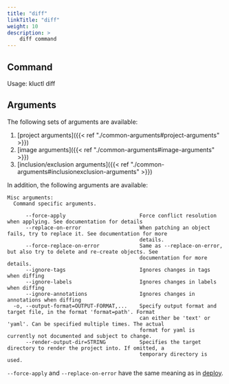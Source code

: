 ```yaml
---
title: "diff"
linkTitle: "diff"
weight: 10
description: >
    diff command
---
```


## Command
<!-- BEGIN SECTION "diff" "Usage" false -->
Usage: kluctl diff

<!-- END SECTION -->

## Arguments
The following sets of arguments are available:
1. [project arguments]({{< ref "./common-arguments#project-arguments" >}})
1. [image arguments]({{< ref "./common-arguments#image-arguments" >}})
1. [inclusion/exclusion arguments]({{< ref "./common-arguments#inclusionexclusion-arguments" >}})

In addition, the following arguments are available:
<!-- BEGIN SECTION "diff" "Misc arguments" true -->
```
Misc arguments:
  Command specific arguments.

      --force-apply                        Force conflict resolution when applying. See documentation for details
      --replace-on-error                   When patching an object fails, try to replace it. See documentation for more
                                           details.
      --force-replace-on-error             Same as --replace-on-error, but also try to delete and re-create objects. See
                                           documentation for more details.
      --ignore-tags                        Ignores changes in tags when diffing
      --ignore-labels                      Ignores changes in labels when diffing
      --ignore-annotations                 Ignores changes in annotations when diffing
  -o, --output-format=OUTPUT-FORMAT,...    Specify output format and target file, in the format 'format=path'. Format
                                           can either be 'text' or 'yaml'. Can be specified multiple times. The actual
                                           format for yaml is currently not documented and subject to change.
      --render-output-dir=STRING           Specifies the target directory to render the project into. If omitted, a
                                           temporary directory is used.

```
<!-- END SECTION -->

`--force-apply` and `--replace-on-error` have the same meaning as in [deploy](#deploy).
